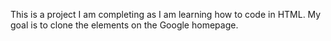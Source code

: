 This is a project I am completing as I am learning how to code in HTML. My goal is to clone the elements on the Google homepage.